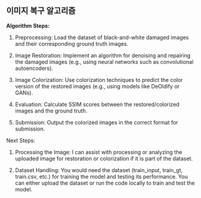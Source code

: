 ## 이미지 복구 알고리즘

**Algorithm Steps:**
1. Preprocessing: Load the dataset of black-and-white damaged images and their corresponding ground truth images.
   
2. Image Restoration: Implement an algorithm for denoising and repairing the damaged images (e.g., using neural networks such as convolutional autoencoders).
   
3. Image Colorization: Use colorization techniques to predict the color version of the restored images (e.g., using models like DeOldify or GANs).
   
4. Evaluation: Calculate SSIM scores between the restored/colorized images and the ground truth.
   
5. Submission: Output the colorized images in the correct format for submission.
   
Next Steps:

1. Processing the Image: I can assist with processing or analyzing the uploaded image for restoration or colorization if it is part of the dataset.
   
2. Dataset Handling: You would need the dataset (train_input, train_gt, train.csv, etc.) for training the model and testing its performance. You can either upload the dataset or run the code locally to train and test the model.
